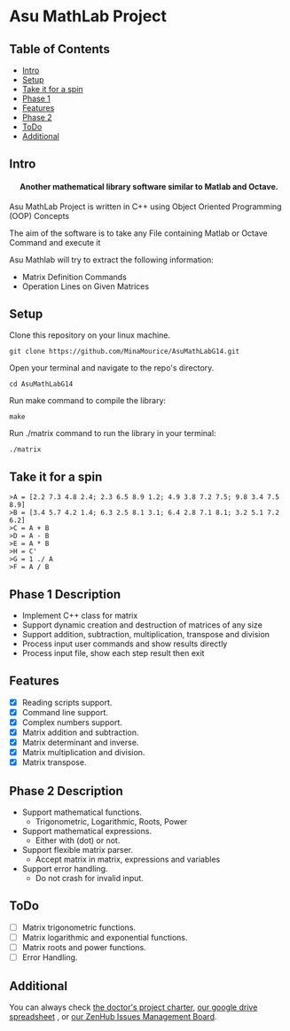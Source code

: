 Asu MathLab Project
====================
## Table of Contents
- [Intro](#intro)
- [Setup](#setup)
- [Take it for a spin](#take-it-for-a-spin)
- [Phase 1](#phase-1-description)
- [Features](#features)
- [Phase 2](#phase-2-description)
- [ToDo](#todo)
- [Additional](#additional)

## Intro

<h4 align="center">Another mathematical library software similar to Matlab and Octave.</h4>
Asu MathLab Project is written in C++ using Object Oriented Programming (OOP) Concepts

The aim of the software is to
take any File containing Matlab or Octave Command and execute it

Asu Mathlab will try to extract the following information:

-  Matrix Definition Commands
-  Operation Lines on Given Matrices

## Setup

Clone this repository on your linux machine.

    git clone https://github.com/MinaMourice/AsuMathLabG14.git
Open your terminal and navigate to the repo's directory.

    cd AsuMathLabG14
Run make command to compile the library:    
    
    make
    
Run ./matrix command to run the library in your terminal:

    ./matrix
    
    
## Take it for a spin

    >A = [2.2 7.3 4.8 2.4; 2.3 6.5 8.9 1.2; 4.9 3.8 7.2 7.5; 9.8 3.4 7.5 8.9]
    >B = [3.4 5.7 4.2 1.4; 6.3 2.5 8.1 3.1; 6.4 2.8 7.1 8.1; 3.2 5.1 7.2 6.2]
    >C = A + B
    >D = A - B
    >E = A * B
    >H = C'
    >G = 1 ./ A
    >F = A / B 


## Phase 1 Description

- Implement C++ class for matrix
- Support dynamic creation and destruction of matrices of any size
- Support addition, subtraction, multiplication, transpose and division
- Process input user commands and show results directly 
- Process input file, show each step result then exit


## Features
* [x] Reading scripts support.
* [x] Command line support.
* [x] Complex numbers support.
* [x] Matrix addition and subtraction.
* [x] Matrix determinant and inverse.
* [x] Matrix multiplication and division.
* [x] Matrix transpose.

## Phase 2 Description

- Support mathematical functions. 
    * Trigonometric, Logarithmic, Roots, Power
- Support mathematical expressions.
    * Either with (dot) or not.
- Support flexible matrix parser.
    * Accept matrix in matrix, expressions and variables 
- Support error handling.
    * Do not crash for invalid input.



## ToDo

* [ ] Matrix trigonometric functions.
* [ ] Matrix logarithmic and exponential functions.
* [ ] Matrix roots and power functions.
* [ ] Error Handling.

## Additional
You can always check [the doctor's project charter](https://docs.google.com/presentation/d/1UIO4qOuu7vfbQWdxS-UbUa06dTc-YmUGgjZ1Gn9T0Bo/), [our google drive spreadsheet](
https://docs.google.com/spreadsheets/d/1DseCvOymkYyLX0A7mNgsOQ_dZ9WUEAJQ0_6GCJYxdfg/) , or [our ZenHub Issues Management Board](https://app.zenhub.com/workspace/o/minamourice/asumathlabg14/boards).

